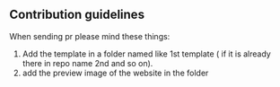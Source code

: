 ## Contribution guidelines
When sending pr please mind these things:
1) Add the template in a folder named like 1st template ( if it is already there in repo name 2nd and so on).
2) add the preview image of the website in the folder
 
